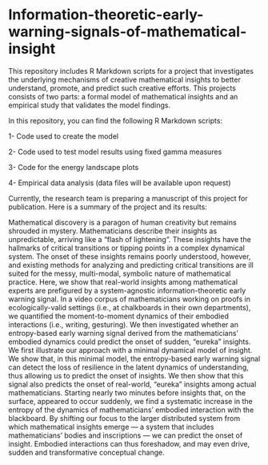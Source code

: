 # Information-theoretic-early-warning-signals-of-mathematical-insight
This repository includes R Markdown scripts for a project that investigates the underlying mechanisms of creative mathematical insights to better understand, promote, and predict such creative efforts. This projects consists of two parts: a formal model of mathematical insights and an empirical study that validates the model findings. 

In this repository, you can find the following R Markdown scripts:

1- Code used to create the model

2- Code used to test model results using fixed gamma measures 

3- Code for the energy landscape plots

4- Empirical data analysis (data files will be available upon request)

Currently, the research team is preparing a manuscript of this project for publication. Here is a summary of the project and its results:

Mathematical discovery is a paragon of human creativity but remains shrouded in mystery. Mathematicians describe their insights as unpredictable, arriving like a “flash of lightening”. These insights have the hallmarks of critical transitions or tipping points in a complex dynamical system. The onset of these insights remains poorly understood, however, and existing methods for analyzing and predicting critical transitions are ill suited for the messy, multi-modal, symbolic nature of mathematical practice.
Here, we show that real-world insights among mathematical experts are prefigured by a system-agnostic information-theoretic early warning signal. In a video corpus of mathematicians working on proofs in ecologically-valid settings (i.e., at chalkboards in their own departments), we quantified the moment-to-moment dynamics of their embodied interactions (i.e., writing, gesturing). We then investigated whether an entropy-based early warning signal derived from the mathematicians’ embodied dynamics could predict the onset of sudden, “eureka” insights. We first illustrate our approach with a minimal dynamical model of insight. We show that, in this minimal model, the entropy-based early warning signal can detect the loss of resilience in the latent dynamics of understanding, thus allowing us to predict the onset of insights. We then show that this signal also predicts the onset of real-world, “eureka” insights among actual mathematicians. Starting nearly two minutes before insights that, on the surface, appeared to occur suddenly, we find a systematic increase in the entropy of the dynamics of mathematicians’ embodied interaction with the blackboard. By shifting our focus to the larger distributed system from which mathematical insights emerge — a system that includes mathematicians’ bodies and inscriptions — we can predict the onset of insight. Embodied interactions can thus foreshadow, and may even drive, sudden and transformative conceptual change.
